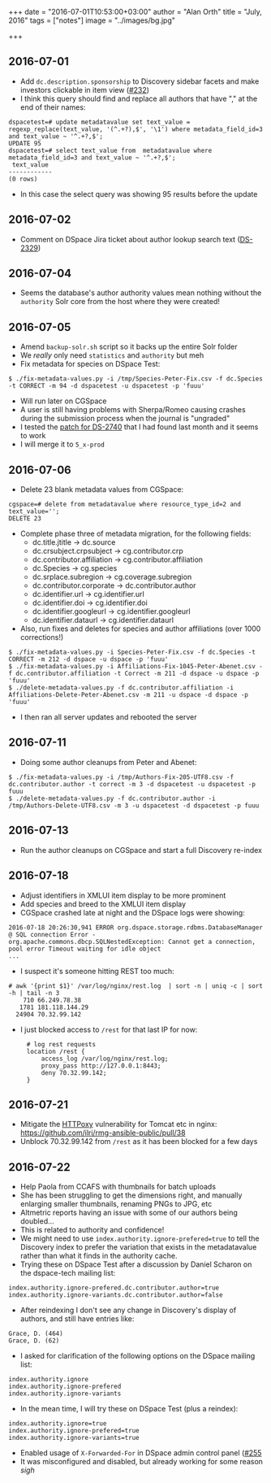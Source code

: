 +++
date = "2016-07-01T10:53:00+03:00"
author = "Alan Orth"
title = "July, 2016"
tags = ["notes"]
image = "../images/bg.jpg"

+++
## 2016-07-01

- Add `dc.description.sponsorship` to Discovery sidebar facets and make investors clickable in item view ([#232](https://github.com/ilri/DSpace/issues/232))
- I think this query should find and replace all authors that have "," at the end of their names:

```
dspacetest=# update metadatavalue set text_value = regexp_replace(text_value, '(^.+?),$', '\1') where metadata_field_id=3 and text_value ~ '^.+?,$';
UPDATE 95
dspacetest=# select text_value from  metadatavalue where metadata_field_id=3 and text_value ~ '^.+?,$';
 text_value
------------
(0 rows)
```

- In this case the select query was showing 95 results before the update

## 2016-07-02

- Comment on DSpace Jira ticket about author lookup search text ([DS-2329](https://jira.duraspace.org/browse/DS-2329))

## 2016-07-04

- Seems the database's author authority values mean nothing without the `authority` Solr core from the host where they were created!

## 2016-07-05

- Amend `backup-solr.sh` script so it backs up the entire Solr folder
- We *really* only need `statistics` and `authority` but meh
- Fix metadata for species on DSpace Test:

```
$ ./fix-metadata-values.py -i /tmp/Species-Peter-Fix.csv -f dc.Species -t CORRECT -m 94 -d dspacetest -u dspacetest -p 'fuuu'
```

- Will run later on CGSpace
- A user is still having problems with Sherpa/Romeo causing crashes during the submission process when the journal is "ungraded"
- I tested the [patch for DS-2740](https://jira.duraspace.org/browse/DS-2740) that I had found last month and it seems to work
- I will merge it to `5_x-prod`

## 2016-07-06

- Delete 23 blank metadata values from CGSpace:

```
cgspace=# delete from metadatavalue where resource_type_id=2 and text_value='';
DELETE 23
```

- Complete phase three of metadata migration, for the following fields:
  - dc.title.jtitle → dc.source
  - dc.crsubject.crpsubject → cg.contributor.crp
  - dc.contributor.affiliation → cg.contributor.affiliation
  - dc.Species → cg.species
  - dc.srplace.subregion → cg.coverage.subregion
  - dc.contributor.corporate → dc.contributor.author
  - dc.identifier.url → cg.identifier.url
  - dc.identifier.doi → cg.identifier.doi
  - dc.identifier.googleurl → cg.identifier.googleurl
  - dc.identifier.dataurl → cg.identifier.dataurl
- Also, run fixes and deletes for species and author affiliations (over 1000 corrections!)

```
$ ./fix-metadata-values.py -i Species-Peter-Fix.csv -f dc.Species -t CORRECT -m 212 -d dspace -u dspace -p 'fuuu'
$ ./fix-metadata-values.py -i Affiliations-Fix-1045-Peter-Abenet.csv -f dc.contributor.affiliation -t Correct -m 211 -d dspace -u dspace -p 'fuuu'
$ ./delete-metadata-values.py -f dc.contributor.affiliation -i Affiliations-Delete-Peter-Abenet.csv -m 211 -u dspace -d dspace -p 'fuuu'
```

- I then ran all server updates and rebooted the server

## 2016-07-11

- Doing some author cleanups from Peter and Abenet:

```
$ ./fix-metadata-values.py -i /tmp/Authors-Fix-205-UTF8.csv -f dc.contributor.author -t correct -m 3 -d dspacetest -u dspacetest -p fuuu
$ ./delete-metadata-values.py -f dc.contributor.author -i /tmp/Authors-Delete-UTF8.csv -m 3 -u dspacetest -d dspacetest -p fuuu
```

## 2016-07-13

- Run the author cleanups on CGSpace and start a full Discovery re-index

## 2016-07-18

- Adjust identifiers in XMLUI item display to be more prominent
- Add species and breed to the XMLUI item display
- CGSpace crashed late at night and the DSpace logs were showing:

```
2016-07-18 20:26:30,941 ERROR org.dspace.storage.rdbms.DatabaseManager @ SQL connection Error - 
org.apache.commons.dbcp.SQLNestedException: Cannot get a connection, pool error Timeout waiting for idle object
...
```

- I suspect it's someone hitting REST too much:

```
# awk '{print $1}' /var/log/nginx/rest.log  | sort -n | uniq -c | sort -h | tail -n 3
    710 66.249.78.38
   1781 181.118.144.29
  24904 70.32.99.142
```

- I just blocked access to `/rest` for that last IP for now:

```
     # log rest requests
     location /rest {
         access_log /var/log/nginx/rest.log;
         proxy_pass http://127.0.0.1:8443;
         deny 70.32.99.142;
     }
```

## 2016-07-21

- Mitigate the [HTTPoxy](https://httpoxy.org) vulnerability for Tomcat etc in nginx: https://github.com/ilri/rmg-ansible-public/pull/38
- Unblock 70.32.99.142 from `/rest` as it has been blocked for a few days

## 2016-07-22

- Help Paola from CCAFS with thumbnails for batch uploads
- She has been struggling to get the dimensions right, and manually enlarging smaller thumbnails, renaming PNGs to JPG, etc
- Altmetric reports having an issue with some of our authors being doubled...
- This is related to authority and confidence!
- We might need to use `index.authority.ignore-prefered=true` to tell the Discovery index to prefer the variation that exists in the metadatavalue rather than what it finds in the authority cache.
- Trying these on DSpace Test after a discussion by Daniel Scharon on the dspace-tech mailing list:

```
index.authority.ignore-prefered.dc.contributor.author=true
index.authority.ignore-variants.dc.contributor.author=false
```

- After reindexing I don't see any change in Discovery's display of authors, and still have entries like:

```
Grace, D. (464)
Grace, D. (62)
```

- I asked for clarification of the following options on the DSpace mailing list:

```
index.authority.ignore
index.authority.ignore-prefered
index.authority.ignore-variants
```

- In the mean time, I will try these on DSpace Test (plus a reindex):

```
index.authority.ignore=true
index.authority.ignore-prefered=true
index.authority.ignore-variants=true
```

- Enabled usage of `X-Forwarded-For` in DSpace admin control panel ([#255](https://github.com/ilri/DSpace/pull/255)
- It was misconfigured and disabled, but already working for some reason *sigh*
